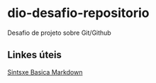 # dio-desafio-repositorio
Desafio de projeto sobre Git/Github

## Linkes úteis
[Sintsxe Basica Markdown](https://www.markdownguide.org/basic-syntax/)
